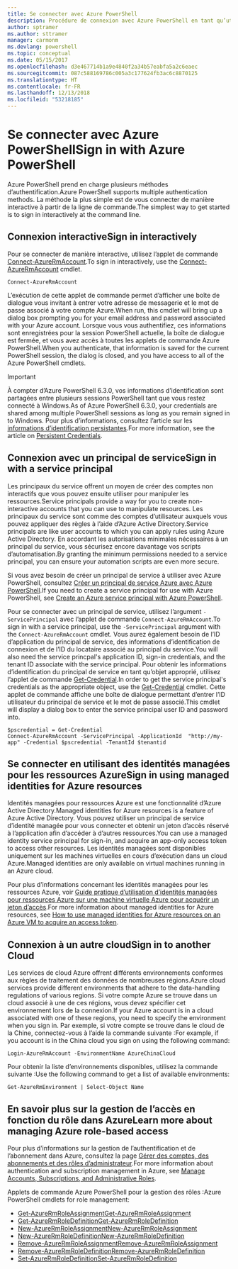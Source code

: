```yaml
---
title: Se connecter avec Azure PowerShell
description: Procédure de connexion avec Azure PowerShell en tant qu’utilisateur, en tant que principal de service, ou avec des identités managées pour les ressources Azure.
author: sptramer
ms.author: sttramer
manager: carmonm
ms.devlang: powershell
ms.topic: conceptual
ms.date: 05/15/2017
ms.openlocfilehash: d3e467714b1a9e4840f2a34b57eabfa5a2c6eaec
ms.sourcegitcommit: 087c588169786c005a3c177624fb3ac6c8870125
ms.translationtype: HT
ms.contentlocale: fr-FR
ms.lasthandoff: 12/13/2018
ms.locfileid: "53218185"
---
```

# <a name="sign-in-with-azure-powershell"></a><span data-ttu-id="94c7f-103">Se connecter avec Azure PowerShell</span><span class="sxs-lookup"><span data-stu-id="94c7f-103">Sign in with Azure PowerShell</span></span>

<span data-ttu-id="94c7f-104">Azure PowerShell prend en charge plusieurs méthodes d’authentification.</span><span class="sxs-lookup"><span data-stu-id="94c7f-104">Azure PowerShell supports multiple authentication methods.</span></span> <span data-ttu-id="94c7f-105">La méthode la plus simple est de vous connecter de manière interactive à partir de la ligne de commande.</span><span class="sxs-lookup"><span data-stu-id="94c7f-105">The simplest way to get started is to sign in interactively at the command line.</span></span>

## <a name="sign-in-interactively"></a><span data-ttu-id="94c7f-106">Connexion interactive</span><span class="sxs-lookup"><span data-stu-id="94c7f-106">Sign in interactively</span></span>

<span data-ttu-id="94c7f-107">Pour se connecter de manière interactive, utilisez l’applet de commande [Connect-AzureRmAccount](/powershell/module/azurerm.profile/connect-azurermaccount).</span><span class="sxs-lookup"><span data-stu-id="94c7f-107">To sign in interactively, use the [Connect-AzureRmAccount](/powershell/module/azurerm.profile/connect-azurermaccount) cmdlet.</span></span>

```azurepowershell-interactive
Connect-AzureRmAccount
```

<span data-ttu-id="94c7f-108">L’exécution de cette applet de commande permet d’afficher une boîte de dialogue vous invitant à entrer votre adresse de messagerie et le mot de passe associé à votre compte Azure.</span><span class="sxs-lookup"><span data-stu-id="94c7f-108">When run, this cmdlet will bring up a dialog box prompting you for your email address and password associated with your Azure account.</span></span> <span data-ttu-id="94c7f-109">Lorsque vous vous authentifiez, ces informations sont enregistrées pour la session PowerShell actuelle, la boîte de dialogue est fermée, et vous avez accès à toutes les applets de commande Azure PowerShell.</span><span class="sxs-lookup"><span data-stu-id="94c7f-109">When you authenticate, that information is saved for the current PowerShell session, the dialog is closed, and you have access to all of the Azure PowerShell cmdlets.</span></span>

> [!IMPORTANT]
> <span data-ttu-id="94c7f-110">À compter d’Azure PowerShell 6.3.0, vos informations d’identification sont partagées entre plusieurs sessions PowerShell tant que vous restez connecté à Windows.</span><span class="sxs-lookup"><span data-stu-id="94c7f-110">As of Azure PowerShell 6.3.0, your credentials are shared among multiple PowerShell sessions as long as you remain signed in to Windows.</span></span> <span data-ttu-id="94c7f-111">Pour plus d’informations, consultez l’article sur les [informations d’identification persistantes](context-persistence.md).</span><span class="sxs-lookup"><span data-stu-id="94c7f-111">For more information, see the article on [Persistent Credentials](context-persistence.md).</span></span>

## <a name="sign-in-with-a-service-principal"></a><span data-ttu-id="94c7f-112">Connexion avec un principal de service</span><span class="sxs-lookup"><span data-stu-id="94c7f-112">Sign in with a service principal</span></span>

<span data-ttu-id="94c7f-113">Les principaux du service offrent un moyen de créer des comptes non interactifs que vous pouvez ensuite utiliser pour manipuler les ressources.</span><span class="sxs-lookup"><span data-stu-id="94c7f-113">Service principals provide a way for you to create non-interactive accounts that you can use to manipulate resources.</span></span> <span data-ttu-id="94c7f-114">Les principaux du service sont comme des comptes d’utilisateur auxquels vous pouvez appliquer des règles à l’aide d’Azure Active Directory.</span><span class="sxs-lookup"><span data-stu-id="94c7f-114">Service principals are like user accounts to which you can apply rules using Azure Active Directory.</span></span> <span data-ttu-id="94c7f-115">En accordant les autorisations minimales nécessaires à un principal du service, vous sécurisez encore davantage vos scripts d’automatisation.</span><span class="sxs-lookup"><span data-stu-id="94c7f-115">By granting the minimum permissions needed to a service principal, you can ensure your automation scripts are even more secure.</span></span>

<span data-ttu-id="94c7f-116">Si vous avez besoin de créer un principal de service à utiliser avec Azure PowerShell, consultez [Créer un principal de service Azure avec Azure PowerShell](create-azure-service-principal-azureps.md).</span><span class="sxs-lookup"><span data-stu-id="94c7f-116">If you need to create a service principal for use with Azure PowerShell, see [Create an Azure service principal with Azure PowerShell](create-azure-service-principal-azureps.md).</span></span>

<span data-ttu-id="94c7f-117">Pour se connecter avec un principal de service, utilisez l’argument `-ServicePrincipal` avec l’applet de commande `Connect-AzureRmAccount`.</span><span class="sxs-lookup"><span data-stu-id="94c7f-117">To sign in with a service principal, use the `-ServicePrincipal` argument with the `Connect-AzureRmAccount` cmdlet.</span></span> <span data-ttu-id="94c7f-118">Vous aurez également besoin de l’ID d’application du principal de service, des informations d’identification de connexion et de l’ID du locataire associé au principal du service.</span><span class="sxs-lookup"><span data-stu-id="94c7f-118">You will also need the service princpal's application ID, sign-in credentials, and the tenant ID associate with the service principal.</span></span> <span data-ttu-id="94c7f-119">Pour obtenir les informations d’identification du principal de service en tant qu’objet approprié, utilisez l’applet de commande [Get-Credential](/powershell/module/microsoft.powershell.security/get-credential).</span><span class="sxs-lookup"><span data-stu-id="94c7f-119">In order to get the service principal's credentials as the appropriate object, use the [Get-Credential](/powershell/module/microsoft.powershell.security/get-credential) cmdlet.</span></span> <span data-ttu-id="94c7f-120">Cette applet de commande affiche une boîte de dialogue permettant d’entrer l’ID utilisateur du principal de service et le mot de passe associé.</span><span class="sxs-lookup"><span data-stu-id="94c7f-120">This cmdlet will display a dialog box to enter the service principal user ID and password into.</span></span>

```azurepowershell-interactive
$pscredential = Get-Credential
Connect-AzureRmAccount -ServicePrincipal -ApplicationId  "http://my-app" -Credential $pscredential -TenantId $tenantid
```

## <a name="sign-in-using-managed-identities-for-azure-resources"></a><span data-ttu-id="94c7f-121">Se connecter en utilisant des identités managées pour les ressources Azure</span><span class="sxs-lookup"><span data-stu-id="94c7f-121">Sign in using managed identities for Azure resources</span></span>

<span data-ttu-id="94c7f-122">Identités managées pour ressources Azure est une fonctionnalité d’Azure Active Directory.</span><span class="sxs-lookup"><span data-stu-id="94c7f-122">Managed identities for Azure resources is a feature of Azure Active Directory.</span></span> <span data-ttu-id="94c7f-123">Vous pouvez utiliser un principal de service d’identité managée pour vous connecter et obtenir un jeton d’accès réservé à l’application afin d’accéder à d’autres ressources.</span><span class="sxs-lookup"><span data-stu-id="94c7f-123">You can use a managed identity service principal for sign-in, and acquire an app-only access token to access other resources.</span></span> <span data-ttu-id="94c7f-124">Les identités managées sont disponibles uniquement sur les machines virtuelles en cours d’exécution dans un cloud Azure.</span><span class="sxs-lookup"><span data-stu-id="94c7f-124">Managed identities are only available on virtual machines running in an Azure cloud.</span></span>

<span data-ttu-id="94c7f-125">Pour plus d’informations concernant les identités managées pour les ressources Azure, voir [Guide pratique d’utilisation d’identités managées pour ressources Azure sur une machine virtuelle Azure pour acquérir un jeton d’accès](/azure/active-directory/managed-identities-azure-resources/how-to-use-vm-token).</span><span class="sxs-lookup"><span data-stu-id="94c7f-125">For more information about managed identities for Azure resources, see [How to use managed identities for Azure resources on an Azure VM to acquire an access token](/azure/active-directory/managed-identities-azure-resources/how-to-use-vm-token).</span></span>

## <a name="sign-in-to-another-cloud"></a><span data-ttu-id="94c7f-126">Connexion à un autre cloud</span><span class="sxs-lookup"><span data-stu-id="94c7f-126">Sign in to another Cloud</span></span>

<span data-ttu-id="94c7f-127">Les services de cloud Azure offrent différents environnements conformes aux règles de traitement des données de nombreuses régions.</span><span class="sxs-lookup"><span data-stu-id="94c7f-127">Azure cloud services provide different environments that adhere to the data-handling regulations of various regions.</span></span> <span data-ttu-id="94c7f-128">Si votre compte Azure se trouve dans un cloud associé à une de ces régions, vous devez spécifier cet environnement lors de la connexion.</span><span class="sxs-lookup"><span data-stu-id="94c7f-128">If your Azure account is in a cloud associated with one of these regions, you need to specify the environment when you sign in.</span></span> <span data-ttu-id="94c7f-129">Par exemple, si votre compte se trouve dans le cloud de la Chine, connectez-vous à l’aide la commande suivante :</span><span class="sxs-lookup"><span data-stu-id="94c7f-129">For example, if you account is in the China cloud you sign on using the following command:</span></span>

```azurepowershell-interactive
Login-AzureRmAccount -EnvironmentName AzureChinaCloud
```

<span data-ttu-id="94c7f-130">Pour obtenir la liste d’environnements disponibles, utilisez la commande suivante :</span><span class="sxs-lookup"><span data-stu-id="94c7f-130">Use the following command to get a list of available environments:</span></span>

```azurepowershell-interactive
Get-AzureRmEnvironment | Select-Object Name
```

## <a name="learn-more-about-managing-azure-role-based-access"></a><span data-ttu-id="94c7f-131">En savoir plus sur la gestion de l’accès en fonction du rôle dans Azure</span><span class="sxs-lookup"><span data-stu-id="94c7f-131">Learn more about managing Azure role-based access</span></span>

<span data-ttu-id="94c7f-132">Pour plus d’informations sur la gestion de l’authentification et de l’abonnement dans Azure, consultez la page [Gérer des comptes, des abonnements et des rôles d’administrateur](/azure/active-directory/role-based-access-control-configure).</span><span class="sxs-lookup"><span data-stu-id="94c7f-132">For more information about authentication and subscription management in Azure, see [Manage Accounts, Subscriptions, and Administrative Roles](/azure/active-directory/role-based-access-control-configure).</span></span>

<span data-ttu-id="94c7f-133">Applets de commande Azure PowerShell pour la gestion des rôles :</span><span class="sxs-lookup"><span data-stu-id="94c7f-133">Azure PowerShell cmdlets for role management:</span></span>

* [<span data-ttu-id="94c7f-134">Get-AzureRmRoleAssignment</span><span class="sxs-lookup"><span data-stu-id="94c7f-134">Get-AzureRmRoleAssignment</span></span>](/powershell/module/AzureRM.Resources/Get-AzureRmRoleAssignment)
* [<span data-ttu-id="94c7f-135">Get-AzureRmRoleDefinition</span><span class="sxs-lookup"><span data-stu-id="94c7f-135">Get-AzureRmRoleDefinition</span></span>](/powershell/module/AzureRM.Resources/Get-AzureRmRoleDefinition)
* [<span data-ttu-id="94c7f-136">New-AzureRmRoleAssignment</span><span class="sxs-lookup"><span data-stu-id="94c7f-136">New-AzureRmRoleAssignment</span></span>](/powershell/module/AzureRM.Resources/New-AzureRmRoleAssignment)
* [<span data-ttu-id="94c7f-137">New-AzureRmRoleDefinition</span><span class="sxs-lookup"><span data-stu-id="94c7f-137">New-AzureRmRoleDefinition</span></span>](/powershell/module/AzureRM.Resources/New-AzureRmRoleDefinition)
* [<span data-ttu-id="94c7f-138">Remove-AzureRmRoleAssignment</span><span class="sxs-lookup"><span data-stu-id="94c7f-138">Remove-AzureRmRoleAssignment</span></span>](/powershell/module/AzureRM.Resources/Remove-AzureRmRoleAssignment)
* [<span data-ttu-id="94c7f-139">Remove-AzureRmRoleDefinition</span><span class="sxs-lookup"><span data-stu-id="94c7f-139">Remove-AzureRmRoleDefinition</span></span>](/powershell/module/AzureRM.Resources/Remove-AzureRmRoleDefinition)
* [<span data-ttu-id="94c7f-140">Set-AzureRmRoleDefinition</span><span class="sxs-lookup"><span data-stu-id="94c7f-140">Set-AzureRmRoleDefinition</span></span>](/powershell/moduel/AzureRM.Resources/Set-AzureRmRoleDefinition)
